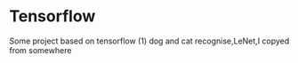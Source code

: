 # Tensorflow
Some project based on tensorflow
(1) dog and cat recognise,LeNet,I copyed from somewhere
